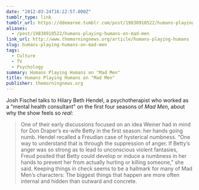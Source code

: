 ```yaml
---
date: "2012-03-24T16:22:57.000Z"
tumblr_type: link
tumblr_url: https://ddemaree.tumblr.com/post/19838910522/humans-playing-humans-on-mad-men
aliases:
  - /post/19838910522/humans-playing-humans-on-mad-men
link_url: http://www.themorningnews.org/article/humans-playing-humans
slug: humans-playing-humans-on-mad-men
tags:
  - Culture
  - TV
  - Psychology
summary: Humans Playing Humans on "Mad Men"
title: Humans Playing Humans on "Mad Men"
publisher: themorningnews.org
---
```


Josh Fischel talks to Hilary Beth Hendel, a psychotherapist who worked as a "mental health consultant" on the first four seasons of _Mad Men_, about why the show feels so _real_:

> One of their early discussions focused on an idea Weiner had in mind for Don Draper’s ex-wife Betty in the first season: her hands going numb. Hendel recalled a Freudian case of hysterical numbness. “One way to understand that is through the suppression of anger. If Betty’s anger was so strong as to lead to unconscious violent fantasies, Freud posited that Betty could develop or induce a numbness in her hands to prevent her from actually hurting or killing someone,” she said. Keeping things in check seems to be a hallmark for many of Mad Men’s characters: The biggest things that happen are more often internal and hidden than outward and concrete.
